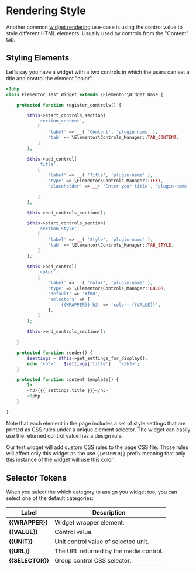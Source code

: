 # Rendering Style

Another common [widget rendering](./widget-rendering) use-case is using the control value to style different HTML elements. Usually used by controls from the "Content" tab.

## Styling Elements

Let's say you have a widget with a two controls in which the users can set a title and control the element "color".

```php {34-44}
<?php
class Elementor_Test_Widget extends \Elementor\Widget_Base {

	protected function register_controls() {

		$this->start_controls_section(
			'section_content',
			[
				'label' => __( 'Content', 'plugin-name' ),
				'tab' => \Elementor\Controls_Manager::TAB_CONTENT,
			]
		);

		$this->add_control(
			'title',
			[
				'label' => __( 'Title', 'plugin-name' ),
				'type' => \Elementor\Controls_Manager::TEXT,
				'placeholder' => __( 'Enter your title', 'plugin-name' ),

			]
		);

		$this->end_controls_section();

		$this->start_controls_section(
			'section_style',
			[
				'label' => __( 'Style', 'plugin-name' ),
				'tab' => \Elementor\Controls_Manager::TAB_STYLE,
			]
		);

		$this->add_control(
			'color',
			[
				'label' => __( 'Color', 'plugin-name' ),
				'type' => \Elementor\Controls_Manager::COLOR,
				'default' => '#f00',
				'selectors' => [
					'{{WRAPPER}} h3' => 'color: {{VALUE}}',
				],
			]
		);

		$this->end_controls_section();

	}

	protected function render() {
		$settings = $this->get_settings_for_display();
		echo '<h3>' . $settings['title'] . '</h3>';
	}

	protected function content_template() {
		?>
		<h3>{{{ settings.title }}}</h3>
		<?php
	}

}
```

Note that each element in the page includes a set of style settings that are printed as CSS rules under a unique element selector. The widget can easily use the returned control value has a design rule.

Our test widget will add custom CSS rules to the page CSS file. Those rules will affect only this widget as the use `{{WRAPPER}}` prefix meaning that only this instance of the widget will use this color.

## Selector Tokens

When you select the which category to assign you widget too, you can select one of the default categories:

| Label            | Description                            |
| ---------------- | -------------------------------------- |
| **{{WRAPPER}}**  | Widget wrapper element.                |
| **{{VALUE}}**    | Control value.                         |
| **{{UNIT}}**     | Unit control value of selected unit.   |
| **{{URL}}**      | The URL returned by the media control. |
| **{{SELECTOR}}** | Group control CSS selector.            |
